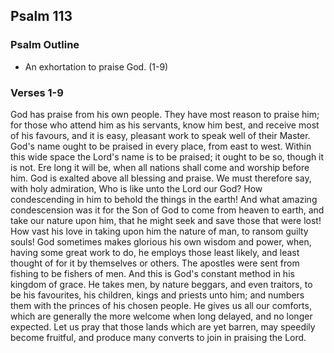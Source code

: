 ## Psalm 113

### Psalm Outline

- An exhortation to praise God. (1-9)

### Verses 1-9

God has praise from his own people. They have most reason to praise him; for those who attend him as his servants, know him best, and receive most of his favours, and it is easy, pleasant work to speak well of their Master. God's name ought to be praised in every place, from east to west. Within this wide space the Lord's name is to be praised; it ought to be so, though it is not. Ere long it will be, when all nations shall come and worship before him. God is exalted above all blessing and praise. We must therefore say, with holy admiration, Who is like unto the Lord our God? How condescending in him to behold the things in the earth! And what amazing condescension was it for the Son of God to come from heaven to earth, and take our nature upon him, that he might seek and save those that were lost! How vast his love in taking upon him the nature of man, to ransom guilty souls! God sometimes makes glorious his own wisdom and power, when, having some great work to do, he employs those least likely, and least thought of for it by themselves or others. The apostles were sent from fishing to be fishers of men. And this is God's constant method in his kingdom of grace. He takes men, by nature beggars, and even traitors, to be his favourites, his children, kings and priests unto him; and numbers them with the princes of his chosen people. He gives us all our comforts, which are generally the more welcome when long delayed, and no longer expected. Let us pray that those lands which are yet barren, may speedily become fruitful, and produce many converts to join in praising the Lord.


